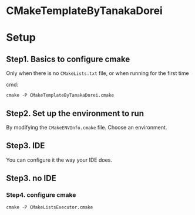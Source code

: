 # CMakeTemplateByTanakaDorei
# Setup

## Step1. Basics to configure cmake

Only when there is no `CMakeLists.txt` file, or when running for the first time

cmd:

```shell
cmake -P CMakeTemplateByTanakaDorei.cmake
```

## Step2. Set up the environment to run

By modifying the `CMakeENVInfo.cmake` file. Choose an environment.

## Step3. IDE

You can configure it the way your IDE does.

## Step3. no IDE

### Step4. configure cmake

```shell
cmake -P CMakeListsExecutor.cmake
```

